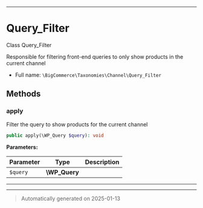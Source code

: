 ***

# Query_Filter

Class Query_Filter

Responsible for filtering front-end queries to only show
products in the current channel

* Full name: `\BigCommerce\Taxonomies\Channel\Query_Filter`




## Methods


### apply

Filter the query to show products for the current channel

```php
public apply(\WP_Query $query): void
```








**Parameters:**

| Parameter | Type | Description |
|-----------|------|-------------|
| `$query` | **\WP_Query** |  |





***


***
> Automatically generated on 2025-01-13
